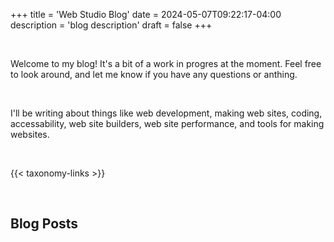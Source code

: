 +++
title = 'Web Studio Blog'
date = 2024-05-07T09:22:17-04:00
description = 'blog description'
draft = false
+++

<br>

<p>Welcome to my blog! It's a bit of a work in progres at the moment. Feel free to look around, and let me know if you
  have any questions or anthing.</p>

<br>

I'll be writing about things like web development, making web sites, coding, accessability, web site builders, web site performance, and tools for making websites.

<br>

{{< taxonomy-links >}}

<br>

<h2 class='txt-center'>Blog Posts</h2> 
